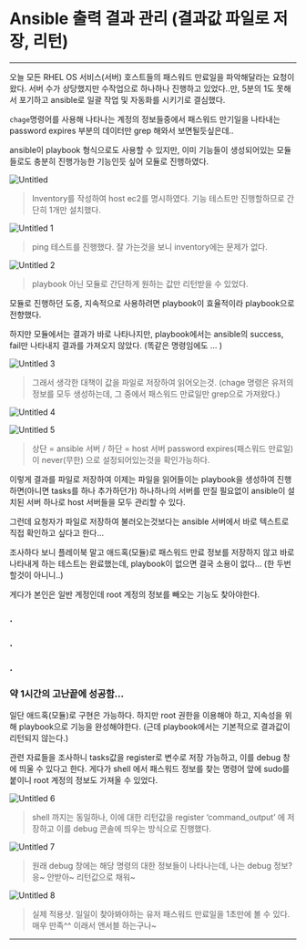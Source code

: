 # Ansible 출력 결과 관리 (결과값 파일로 저장, 리턴)

---

오늘 모든 RHEL OS 서비스(서버) 호스트들의 패스워드 만료일을 파악해달라는 요청이 왔다.
서버 수가 상당했지만 수작업으로 하나하나 진행하고 있었다..만, 5분의 1도 못해서 포기하고 ansible로 일괄 작업 및 자동화를 시키기로 결심했다.

`chage`명령어를 사용해 나타나는 계정의 정보들중에서 패스워드 만기일을 나타내는 password expires 부분의 데이터만 grep 해와서 보면될듯싶은데..

ansible이 playbook 형식으로도 사용할 수 있지만, 이미 기능들이 생성되어있는 모듈들로도 충분히 진행가능한 기능인듯 싶어 모듈로 진행하였다.

![Untitled](https://user-images.githubusercontent.com/84123877/176133370-99954f55-0f90-411e-989e-8ade0515c904.png)

> Inventory를 작성하여 host ec2를 명시하였다.
기능 테스트만 진행할하므로 간단히 1개만 설치했다.
> 

![Untitled 1](https://user-images.githubusercontent.com/84123877/176133336-1886e1c8-85ff-4d8b-8e4e-670c112f9350.png)

> ping 테스트를 진행했다. 잘 가는것을 보니 inventory에는 문제가 없다.
> 

![Untitled 2](https://user-images.githubusercontent.com/84123877/176133341-af939fc4-6a0a-4faf-a1a0-e523f90da6bd.png)

> playbook 아닌 모듈로 간단하게 원하는 값만 리턴받을 수 있었다.
> 

모듈로 진행하던 도중, 지속적으로 사용하려면 playbook이 효율적이라 playbook으로 전향했다.

하지만 모듈에서는 결과가 바로 나타나지만, playbook에서는 ansible의 success, fail만 나타내지 결과를 가져오지 않았다. (똑같은 명령임에도 … )

![Untitled 3](https://user-images.githubusercontent.com/84123877/176133348-b48c9df7-b269-483d-a94e-517f27b4f853.png)

> 그래서 생각한 대책이 값을 파일로 저장하여 읽어오는것.
(chage 명령은 유저의 정보를 모두 생성하는데, 그 중에서 패스워드 만료일만 grep으로 가져왔다.)
> 

![Untitled 4](https://user-images.githubusercontent.com/84123877/176133352-ba5c6da5-d63f-404c-bbd9-51d4e8c37a20.png)

![Untitled 5](https://user-images.githubusercontent.com/84123877/176133354-25b224c0-01b6-4f14-a569-5aadf179d807.png)

> 상단 = ansible 서버 / 하단 = host 서버
password expires(패스워드 만료일) 이 never(무한) 으로 설정되어있는것을 확인가능하다.
> 

이렇게 결과를 파일로 저장하여 이제는 파일을 읽어들이는 playbook을 생성하여 진행하면(아니면 tasks를 하나 추가하던가) 하나하나의 서버를 만질 필요없이 ansible이 설치된 서버 하나로 host 서버들을 모두 관리할 수 있다.

그런데 요청자가 파일로 저장하여 불러오는것보다는 ansible 서버에서 바로 텍스트로 직접 확인하고 싶다고 한다…

조사하다 보니 플레이북 말고 애드혹(모듈)로 패스워드 만료 정보를 저장하지 않고 바로 나타내게 하는 테스트는 완료했는데, playbook이 없으면 결국 소용이 없다… (한 두번 할것이 아니니..)

게다가 본인은 일반 계정인데 root 계정의 정보를 빼오는 기능도 찾아야한다.

### .

### .

### .

### 약 1시간의 고난끝에 성공함...

일단 애드혹(모듈)로 구현은 가능하다. 하지만 root 권한을 이용해야 하고, 지속성을 위해 playbook으로 기능을 완성해야한다. (근데 playbook에서는 기본적으로 결과값이 리턴되지 않는다.)

관련 자료들을 조사하니 tasks값을 register로 변수로 저장 가능하고, 이를 debug 창에 띄울 수 있다고 한다.
게다가 shell 에서 패스워드 정보를 찾는 명령어 앞에 sudo를 붙이니 root 계정의 정보도 가져올 수 있었다.

![Untitled 6](https://user-images.githubusercontent.com/84123877/176133360-f7722ecf-7591-4972-b960-4d78c15f15fd.png)

> shell 까지는 동일하나, 이에 대한 리턴값을 register ‘command_output’ 에 저장하고 이를 debug 콘솔에 띄우는 방식으로 진행했다.
> 

![Untitled 7](https://user-images.githubusercontent.com/84123877/176133363-9ff8012b-8cf2-4ca3-a904-354bd62a721e.png)

> 원래 debug 창에는 해당 명령의 대한 정보들이 나타나는데, 나는 debug 정보? 응~ 안받아~
리턴값으로 채워~
> 

![Untitled 8](https://user-images.githubusercontent.com/84123877/176133366-d2461d26-e3a4-4c7c-b780-59cfdc35c191.png)

> 실제 적용샷. 일일이 찾아봐야하는 유저 패스워드 만료일을 1초만에 볼 수 있다.
매우 만족^^ 이래서 앤서블 하는구나~
> 

---
